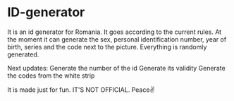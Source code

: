 # ID-generator

It is an id generator for Romania.
It goes according to the current rules.
At the moment it can generate the sex, personal identification number, year of birth, series and the code next to the picture.
Everything is randomly generated.

Next updates:
Generate the number of the id
Generate its validity
Generate the codes from the white strip

It is made just for fun.
IT'S NOT OFFICIAL.
Peace✌️
